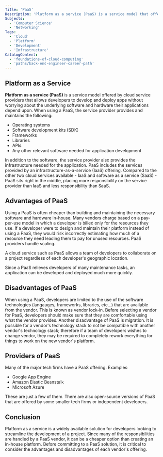 ```yaml
---
Title: 'PaaS'
Description: 'Platform as a service (PaaS) is a service model that offers developers a platform to create, manage, and deploy their applications.'
Subjects:
  - 'Computer Science'
  - 'Networking'
Tags:
  - 'Cloud'
  - 'Platform'
  - 'Development'
  - 'Infrastructure'
CatalogContent:
  - 'foundations-of-cloud-computing'
  - 'paths/back-end-engineer-career-path'
---
```


## Platform as a Service

**Platform as a service (PaaS)** is a service model offered by cloud service providers that allows developers to develop and deploy apps without worrying about the underlying software and hardware their applications depend upon. When using a PaaS, the service provider provides and maintains the following:

- Operating systems
- Software development kits (SDK)
- Frameworks
- Libraries
- APIs
- Any other relevant software needed for application development

In addition to the software, the service provider also provides the infrastructure needed for the application. PaaS includes the services provided by an infrastructure-as-a-service (IaaS) offering. Compared to the other two cloud services available - IaaS and software as a service (SaaS) - PaaS sits right in the middle, placing more responsibility on the service provider than IaaS and less responsibility than SaaS.

## Advantages of PaaS

Using a PaaS is often cheaper than building and maintaining the necessary software and hardware in-house. Many vendors charge based on a pay-per-use model in which a developer is billed only for the resources they use. If a developer were to design and maintain their platform instead of using a PaaS, they would risk incorrectly estimating how much of a resource they need leading them to pay for unused resources. PaaS providers handle scaling.

A cloud service such as PaaS allows a team of developers to collaborate on a project regardless of each developer's geographic location.

Since a PaaS relieves developers of many maintenance tasks, an application can be developed and deployed much more quickly.

## Disadvantages of PaaS

When using a PaaS, developers are limited to the use of the software technologies (langauges, frameworks, libraries, etc...) that are available from the vendor. This is known as vendor lock-in. Before selecting a vendor for PaaS, developers should make sure that they are comfortable using what the vendor provides. Another disadvantage of PaaS is migration. It is possible for a vendor's technology stack to not be compatible with another vendor's technology stack; therefore if a team of developers wishes to change vendor, they may be required to completely rework everything for things to work on the new vendor's platform.

## Providers of PaaS

Many of the major tech firms have a PaaS offering. Examples:

- Google App Engine
- Amazon Elastic Beanstalk
- Microsoft Azure

These are just a few of them. There are also open-source versions of PaaS that are offered by some smaller tech firms or independent developers.

## Conclusion

Platform as a service is a widely available solution for developers looking to streamline the development of a project. Since many of the responsibilities are handled by a PaaS vendor, it can be a cheaper option than creating an in-house platform. Before committing to a PaaS solution, it is critical to consider the advantages and disadvantages of each vendor's offering.
